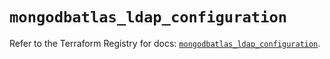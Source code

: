 # `mongodbatlas_ldap_configuration`

Refer to the Terraform Registry for docs: [`mongodbatlas_ldap_configuration`](https://registry.terraform.io/providers/mongodb/mongodbatlas/1.40.0/docs/resources/ldap_configuration).
